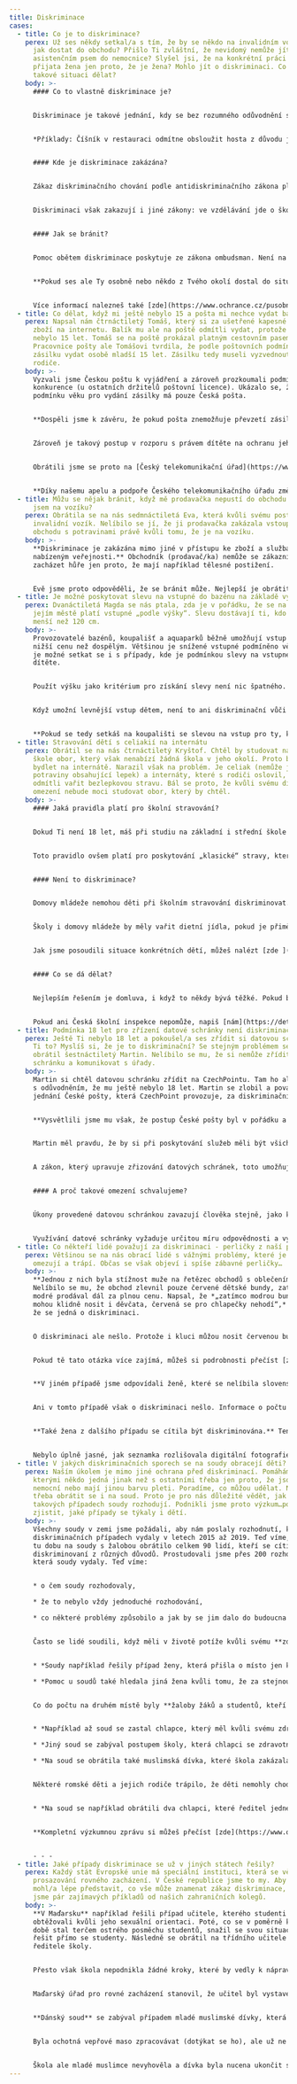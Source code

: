 ```yaml
---
title: Diskriminace
cases:
  - title: Co je to diskriminace?
    perex: Už ses někdy setkal/a s tím, že by se někdo na invalidním vozíku neměl
      jak dostat do obchodu? Přišlo Ti zvláštní, že nevidomý nemůže jít se svým
      asistenčním psem do nemocnice? Slyšel jsi, že na konkrétní práci nebyla
      přijata žena jen proto, že je žena? Mohlo jít o diskriminaci. Co se dá v
      takové situaci dělat?
    body: >-
      #### Co to vlastně diskriminace je?


      Diskriminace je takové jednání, kdy se bez rozumného odůvodnění s jednou osobou zachází ve stejné nebo srovnatelné situaci hůře než s jinou, a to na základě zakázaného diskriminačního důvodu. Takovým důvodem je rasa, etnický původ, národnost, pohlaví, sexuální orientace, věk, zdravotní postižení, náboženské vyznání, víra či světový názor.


      *Příklady: Číšník v restauraci odmítne obsloužit hosta z důvodu jeho příslušnosti k etnické skupině; na práci s vysokozdvižným vozíkem ve skladu není přijata žena, i když má potřebné vzdělání s odůvodněním, že ženy se na tuto práci nepřijímají.*


      #### Kde je diskriminace zakázána?


      Zákaz diskriminačního chování podle antidiskriminačního zákona platí v zaměstnání, podnikání, vzdělání, v sociální oblasti, zdravotní péči a poskytování zboží a služeb, včetně bydlení, pokud jsou nabízeny veřejnosti.


      Diskriminaci však zakazují i jiné zákony: ve vzdělávání jde o školský zákon, zákaz diskriminace v zaměstnání upravuje např. zákon o zaměstnanosti, zákoník práce a služební zákon, diskriminaci v podnikání postihuje i zákon o veřejných zakázkách, zákaz diskriminace při poskytování zboží a služeb je i součástí zákona o ochraně spotřebitele. Obecný a nejširší zákaz diskriminace je obsažen v Listině základních práv a svobod.


      #### Jak se bránit?


      Pomoc obětem diskriminace poskytuje ze zákona ombudsman. Není na to ale sám, ve většině oblastí popsaných v předchozím odstavci jsou ještě jiné instituce, co mohou pomoci (např. Oblastní inspektoráty práce, Česká školní inspekce, Česká obchodní inspekce apod.). A vždy je také možné se obrátit na soud.


      **Pokud ses ale Ty osobně nebo někdo z Tvého okolí dostal do situace, kdy mohlo jít o diskriminaci, neboj se zeptat a věc řešit. [Napiš nám](https://deti.ochrance.cz/kdo/jak/)** – **dáme Ti vědět, co je možné udělat. Nezavírej oči před diskriminací, jednou se může týkat i Tebe.** 


      Více informací nalezneš také [zde](https://www.ochrance.cz/pusobnost/rovne-zachazeni-a-diskriminace/).
  - title: Co dělat, když mi ještě nebylo 15 a pošta mi nechce vydat balík?
    perex: Napsal nám čtrnáctiletý Tomáš, který si za ušetřené kapesné objednal
      zboží na internetu. Balík mu ale na poště odmítli vydat, protože mu ještě
      nebylo 15 let. Tomáš se na poště prokázal platným cestovním pasem.
      Pracovnice pošty ale Tomášovi tvrdila, že podle poštovních podmínek nemůže
      zásilku vydat osobě mladší 15 let. Zásilku tedy museli vyzvednout Tomášovi
      rodiče.
    body: >-
      Vyzvali jsme Českou poštu k vyjádření a zároveň prozkoumali podmínky u
      konkurence (u ostatních držitelů poštovní licence). Ukázalo se, že
      podmínku věku pro vydání zásilky má pouze Česká pošta. 


      **Dospěli jsme k závěru, že pokud pošta znemožňuje převzetí zásilky osobě mladší 15 let, dopouští se přímé diskriminace této osoby z důvodu věku.** V daném případě tedy dochází k nezákonnému znevýhodnění osob mladších 15 let.


      Zároveň je takový postup v rozporu s právem dítěte na ochranu jeho soukromí, protože dochází ke svévolnému zasahování do jeho korespondence. Proto jsme doporučili České poště, aby poštovní podmínky upravila a požadavek minimálního věku odstranila. Pošta to odmítla.


      Obrátili jsme se proto na [Český telekomunikační úřad](https://www.ctu.cz/). Tento úřad je totiž povinen dohlížet na to, zda není spotřebitel v oblasti poštovních služeb diskriminován. Úřad měl stejný názor jako my, a proto přislíbil, že věc s Českou poštou napraví. 


      **Díky našemu apelu a podpoře Českého telekomunikačního úřadu změnila Česká pošta pravidla.**
  - title: Můžu se nějak bránit, když mě prodavačka nepustí do obchodu jen proto, že
      jsem na vozíku?
    perex: Obrátila se na nás sedmnáctiletá Eva, která kvůli svému postižení využívá
      invalidní vozík. Nelíbilo se jí, že ji prodavačka zakázala vstoupit do
      obchodu s potravinami právě kvůli tomu, že je na vozíku.
    body: >-
      **Diskriminace je zakázána mimo jiné v přístupu ke zboží a službám
      nabízeným veřejnosti.** Obchodník (prodavač/ka) nemůže se zákazníky
      zacházet hůře jen proto, že mají například tělesné postižení. 


      Evě jsme proto odpověděli, že se bránit může. Nejlepší je obrátit se na [Českou obchodní inspekc](http://www.coi.cz/)i, která je povinna řešit i zacházení obchodníků se zákazníky. Pokud by nezasáhla, můžeme její přístup prošetřit my. Takže jsme s Evou zůstali v kontaktu a ověřili si, že Česká obchodní inspekce byla v její věci aktivní.
  - title: Je možné poskytovat slevu na vstupné do bazénu na základě výšky?
    perex: Dvanáctiletá Magda se nás ptala, zda je v pořádku, že se na koupališti v
      jejím městě platí vstupné „podle výšky“. Slevu dostávají ti, kdo jsou
      menší než 120 cm.
    body: >-
      Provozovatelé bazénů, koupališť a aquaparků běžně umožňují vstup dětem za
      nižší cenu než dospělým. Většinou je snížené vstupné podmíněno věkem. Ale
      je možné setkat se i s případy, kde je podmínkou slevy na vstupném výška
      dítěte.


      Použít výšku jako kritérium pro získání slevy není nic špatného. Z pohledu antidiskriminačního zákona není výška zakázaným důvodem rozlišování. Provozovatel koupaliště či aquaparku nemusí žádné slevy poskytovat. Když se však rozhodne, že dá nižší vstupné dětem, sám si může určit, jak bude pojem „dítě“ vymezovat (jestli podle věku, nebo podle výšky).


      Když umožní levnější vstup dětem, není to ani diskriminační vůči dospělým. „Dětské“ vstupné obvykle slouží k menšímu zatěžování rodičů. Hlavně těch, kteří jdou na koupaliště či do aquaparku s dětmi. Vychází se z toho, že děti samotné většinou nemají vlastní majetek a vstupné platí z peněz dospělých. Sleva pro děti je tak pobídkou rodičům, aby navštívili koupaliště nebo aquapark společně s dětmi. Pokud by děti slevu neměly, cena za vstupné celé rodiny by byla vysoká a mohla by rodiče odradit. Tím pádem by se koupat nešly ani samotné děti. Provozovatelé se tak slevou pro děti snaží přilákat i jejich rodiče.


      **Pokud se tedy setkáš na koupališti se slevou na vstup pro ty, kdo projdou třeba pod tyčkou umístěnou v určité výšce, je to v pořádku. Tohle provozovatel dělat může.**
  - title: Stravování dětí s celiakií na internátu
    perex: Obrátil se na nás čtrnáctiletý Kryštof. Chtěl by studovat na střední
      škole obor, který však nenabízí žádná škola v jeho okolí. Proto by musel
      bydlet na internátě. Narazil však na problém. Je celiak (nemůže jíst
      potraviny obsahující lepek) a internáty, které s rodiči oslovil, mu
      odmítli vařit bezlepkovou stravu. Bál se proto, že kvůli svému dietnímu
      omezení nebude moci studovat obor, který by chtěl.
    body: >-
      #### Jaká pravidla platí pro školní stravování?


      Dokud Ti není 18 let, máš při studiu na základní i střední škole právo na školní stravování. Do něj patří i stravování v domovech mládeže (internátech). Ty mají dětem zajistit jídlo po celý den – od snídaně až po večeři.


      Toto pravidlo ovšem platí pro poskytování „klasické“ stravy, která poměrně často obsahuje lepek. Pravidla o školním stravování počítají i s možností bezlepkového stravování. **Pro internáty to však není povinnost, ale pouze možnost.** To znamená, že když budeš mít potvrzení od lékaře, že trpíš celiakií, domov mládeže Ti může poskytovat dietní stravování podle speciálně schválených receptur, ale také to dělat nemusí.


      #### Není to diskriminace?


      Domovy mládeže nemohou děti při školním stravování diskriminovat. Neměly by tedy s někým jednat hůře než s ostatními například jen kvůli jeho věku, barvě pleti, pohlaví nebo zdravotnímu postižení. Zakazuje jim to totiž [antidiskriminační zákon](https://zakonyprolidi.cz/cs/2009-198). 


      Školy i domovy mládeže by měly vařit dietní jídla, pokud je přiměřené to po nich požadovat. To nemusí být vždy. Podmínka přiměřenosti znamená, že je třeba posuzovat každý jednotlivý případ zvlášť (např. zjistit důvody, proč je v konkrétním případě příprava takového jídla obtížná). Teprve po zvážení všech důležitých informací je možné říci, zda mohlo nebo nemohlo dojít k diskriminaci.


      Jak jsme posoudili situace konkrétních dětí, můžeš nalézt [zde ](https://www.ochrance.cz/uploads-import/ESO/6059-2015-IP-Z.pdf)a [zde](https://www.ochrance.cz/fileadmin/user_upload/ESO/5679-2016-IP-zprava.pdf). Zprávy mluví o stravování ve školách, ale u domovů mládeže by situace měla být stejná. 


      #### Co se dá dělat?


      Nejlepším řešením je domluva, i když to někdy bývá těžké. Pokud by se žádná dohoda nepodařila, můžeš se obrátit na [Českou školní inspekci](https://csicr.cz/cz/Clanky/Jak-podavat-stiznosti). Možná by Ti mohla pomoci, protože se školnímu stravování dlouhodobě věnuje a může kontrolovat, zda školy a domovy mládeže neporušují právní předpisy (včetně zákazu diskriminace).


      Pokud ani Česká školní inspekce nepomůže, napiš [nám](https://deti.ochrance.cz/kdo/jak/). Můžeme posoudit, zda v Tvém konkrétním případě nedošlo k diskriminaci. Naše závěry pak můžeš použít jak pro jednání se školou, tak pro případné podání žaloby.
  - title: Podmínka 18 let pro zřízení datové schránky není diskriminační
    perex: Ještě Ti nebylo 18 let a pokoušel/a ses zřídit si datovou schránku? Nešlo
      Ti to? Myslíš si, že je to diskriminační? Se stejným problémem se na nás
      obrátil šestnáctiletý Martin. Nelíbilo se mu, že si nemůže zřídit datovou
      schránku a komunikovat s úřady.
    body: >-
      Martin si chtěl datovou schránku zřídit na CzechPointu. Tam ho ale odmítli
      s odůvodněním, že mu ještě nebylo 18 let. Martin se zlobil a považoval
      jednání České pošty, která CzechPoint provozuje, za diskriminační.


      **Vysvětlili jsme mu však, že postup České pošty byl v pořádku a že se o diskriminaci nejednalo. Jak to? Martin se u nás dočetl, že při poskytování služeb by si měli být všichni rovni. Zřízení datové schránky snad není službou veřejnosti?**


      Martin měl pravdu, že by si při poskytování služeb měli být všichni rovni. Stejně tak správně dovodil, že zřízení datové schránky je službou veřejnosti poskytovanou státem (konkrétně Ministerstvem vnitra). Avšak zákon (konkrétně ten antidiskriminační) připouští výjimky. Říká, že rozdílné zacházení je v pořádku, pokud to umožňují jiné zákony.


      A zákon, který upravuje zřizování datových schránek, toto umožňuje. Počítá s tím, že Ministerstvo vnitra zřídí datovou schránku pouze plně svéprávným osobám. Plnou svéprávnost pak člověk nabývá buď dovršením osmnácti let, nebo přiznáním soudem.


      #### A proč takové omezení schvalujeme?


      Úkony provedené datovou schránkou zavazují člověka stejně, jako kdyby například podepsal smlouvu. A pokud člověk datovou schránku pravidelně nekontroluje, může to pro něj mít i negativní důsledky. Například může prošvihnout nějakou důležitou lhůtu. 


      Využívání datové schránky vyžaduje určitou míru odpovědnosti a vyspělosti. Bylo by velmi složité posuzovat dostatečnou vyspělost každého mladého člověka pro každý dílčí úkon. Proto je vhodné nastavit jednotnou věkovou hranici, která bude míru vyspělosti a odpovědnosti předpokládat. Byť nemusí být vždy vnímána spravedlivě. V případě datových schránek je to 18 let (výjimečně 16 let se souhlasem soudu).
  - title: Co někteří lidé považují za diskriminaci - perličky z naší práce
    perex: Většinou se na nás obrací lidé s vážnými problémy, které je každodenně
      omezují a trápí. Občas se však objeví i spíše zábavné perličky…
    body: >-
      **Jednou z nich byla stížnost muže na řetězec obchodů s oblečením.**
      Nelíbilo se mu, že obchod zlevnil pouze červené dětské bundy, zatímco
      modré prodával dál za plnou cenu. Napsal, že *„zatímco modrou bundičku
      mohou klidně nosit i děvčata, červená se pro chlapečky nehodí“,* a tvrdil,
      že se jedná o diskriminaci.


      O diskriminaci ale nešlo. Protože i kluci můžou nosit červenou bundu. A protože slevy nemůžeme ve většině případů posuzovat jako diskriminaci. Obchody (a nejen ty) se slevami snaží především prodat více věcí (a vydělat tak více peněz). Jestliže sleva cílí jen na nějakou skupinu osob, měl by pro to existovat rozumný důvod a sleva by zároveň měla být přiměřená. Příkladem může být obchod s kutilskými potřebami, který své zboží na víkend zlevní pro ženy, které jinak v tomto obchodě moc nenakupují.


      Pokud tě tato otázka více zajímá, můžeš si podrobnosti přečíst [zde](https://eso.ochrance.cz/Nalezene/Edit/2380).


      **V jiném případě jsme odpovídali ženě, které se nelíbila slovenská učebnice, jejíž autoři přepočítali váhu planety Země na počet jablek o stejné váze.** Tvrdila, že výpočet je nesprávný a učebnice tak „diskriminuje“ slovenské žáky nepřesnou informací.


      Ani v tomto případě však o diskriminaci nešlo. Informace o počtu jablek stejné váhy jako je váha Země (ať už je správná nebo ne) nikoho neomezuje a ani nikomu neškodí. Omezení nebo poškození určité skupiny lidí je totiž základní podmínkou, abychom vůbec mohli o diskriminaci uvažovat. Navíc, jako česká instituce nemůžeme zasahovat do učebnic na Slovensku.


      **Také žena z dalšího případu se cítila být diskriminována.** Tentokrát internetovou seznamkou, která po ní požadovala nahrání digitální fotografie. Paní však měla pouze „klasické“ fotky, které chtěla naskenovat.


      Nebylo úplně jasné, jak seznamka rozlišovala digitální fotografie od těch naskenovaných a proč skenované fotky odmítala použít. Nemohli jsme však s ženou souhlasit v tom, že by ji seznamka diskriminovala z důvodu, že nemá digitální foťák. Diskriminace z důvodu majetku je totiž obecně zakázaná jen v pracovních věcech – například pokud firma nepřijme do práce člověka, který má exekuci. V tomto případě by se o diskriminaci někdy jednat mohlo. Jinak však majetek není sám o sobě diskriminačním důvodem.
  - title: V jakých diskriminačních sporech se na soudy obracejí děti?
    perex: Naším úkolem je mimo jiné ochrana před diskriminací. Pomáháme lidem, se
      kterými někdo jedná jinak než s ostatními třeba jen proto, že jsou starší,
      nemocní nebo mají jinou barvu pleti. Poradíme, co můžou udělat. Někdy je
      třeba obrátit se i na soud. Proto je pro nás důležité vědět, jak v
      takových případech soudy rozhodují. Podnikli jsme proto výzkum…pojď s námi
      zjistit, jaké případy se týkaly i dětí.
    body: >-
      Všechny soudy v zemi jsme požádali, aby nám poslaly rozhodnutí, která v
      diskriminačních případech vydaly v letech 2015 až 2019. Teď víme, že se za
      tu dobu na soudy s žalobou obrátilo celkem 90 lidí, kteří se cítili být
      diskriminovaní z různých důvodů. Prostudovali jsme přes 200 rozhodnutí,
      která soudy vydaly. Teď víme:


      * o čem soudy rozhodovaly,

      * že to nebylo vždy jednoduché rozhodování,

      * co některé problémy způsobilo a jak by se jim dalo do budoucna předejít.


      Často se lidé soudili, když měli v životě potíže kvůli svému **zdravotnímu postižení, věku nebo pohlaví.** Nejvíce lidí se pak soudilo kvůli potížím v práci. Vadilo jim například, že jsou v nevýhodě vůči mladším.


      * *Soudy například řešily případ ženy, která přišla o místo jen kvůli tomu, že byla těhotná.*

      * *Pomoc u soudů také hledala jiná žena kvůli tomu, že za stejnou práci měla dostávat menší výplatu než muži.*


      Co do počtu na druhém místě byly **žaloby žáků a studentů, kteří měli různé trable se školou**. A nešlo přitom o známky.


      * *Například až soud se zastal chlapce, který měl kvůli svému zdravotnímu postižení problém najít školu, která by ho přijala. Nejdříve chodil do tzv. speciální školy. Protože byl hodně chytrý, v pedagogické poradně mu doporučili, aby přestoupil do běžné školy v místě, kde bydlí. Mohl by se tak učit společně se svými kamarády z okolí. Ředitelce školy se to nelíbilo. A tak ho nepřijala jen proto, že by s ním bylo kvůli jeho zdravotnímu postižení víc práce.*

      * *Jiný soud se zabýval postupem školy, která chlapci se zdravotním postižením nedovolila navštěvovat školní družinu.* 

      * *Na soud se obrátila také muslimská dívka, které škola zakázala mít při výuce na hlavě šátek.*


      Některé romské děti a jejich rodiče trápilo, že děti nemohly chodit do školy s neromskými dětmi.


      * *Na soud se například obrátili dva chlapci, které ředitel jedné základní školy nechtěl přijmout do první třídy kvůli tomu, že jsou Romové. Do novin ředitel školy řekl, že by takových dětí ve škole nemělo být moc. Soud se dětí zastal a škola se jim musela omluvit. Do školy nakonec nastoupit mohly.*


      **Kompletní výzkumnou zprávu si můžeš přečíst [zde](https://www.ochrance.cz/dokument/rozhodovani_ceskych_soudu_o_diskriminacnich_sporech_2015_2019/2020-vyzkum_judikatura-dis.pdf).**


      - - -
  - title: Jaké případy diskriminace se už v jiných státech řešily?
    perex: Každý stát Evropské unie má speciální instituci, která se věnuje
      prosazování rovného zacházení. V České republice jsme to my. Aby sis
      mohl/a lépe představit, co vše může znamenat zákaz diskriminace, vybrali
      jsme pár zajímavých příkladů od našich zahraničních kolegů.
    body: >-
      **V Maďarsku** například řešili případ učitele, kterého studenti
      obtěžovali kvůli jeho sexuální orientaci. Poté, co se v poměrně krátké
      době stal terčem ostrého posměchu studentů, snažil se svou situaci marně
      řešit přímo se studenty. Následně se obrátil na třídního učitele a na
      ředitele školy. 


      Přesto však škola nepodnikla žádné kroky, které by vedly k nápravě. Studenti na konci školního roku obdrželi samé dobré známky z chování, naopak učiteli škola neprodloužila na konci roku pracovní smlouvu. 


      Maďarský úřad pro rovné zacházení stanovil, že učitel byl vystaven přímé diskriminaci v souvislosti s jeho propuštěním, stejně jako obtěžování ze strany studentů. Přestože škola zcela selhala při řešení situace, neuložil jí úřad pokutu. A to z důvodu, že se snažila během celého řízení hledat smírné řešení pro obě strany. Mimo jiné nabídla učiteli, že ho znovu zaměstná. Ten však nabídku odmítl.


      **Dánský soud** se zabýval případem mladé muslimské dívky, která byla studentkou odborné školy pro nutriční asistentky. V rámci školní praxe po ní škola požadovala, aby ochutnávala vepřové maso. To však dívka odmítala kvůli svému náboženství. 


      Byla ochotná vepřové maso zpracovávat (dotýkat se ho), ale už ne ho jíst. Studentka uváděla, že v ostatních odborných školách nikdo studenty maso ochutnávat nenutí. Chtěla povolit výjimku z náboženských důvodů. Předložila i dopis od ministra školství, který ji podpořil. 


      Škola ale mladé muslimce nevyhověla a dívka byla nucena ukončit své vzdělávání. Daným případem se nejprve zabýval dánský Úřad pro rovné zacházení (Board of Equal Treatment), který shledal, že se jedná o nepřímou diskriminaci a přiznal studentce náhradu ve výši 75 000 dánských korun (přibližně 250 000,- Kč). Případ nyní řeší soud.
---
```


